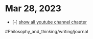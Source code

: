 # Mar 28, 2023

- [-] [show all youtube channel chapter](show%20all%20youtube%20channel%20chapter.md)


#Philosophy_and_thinking/writing/journal